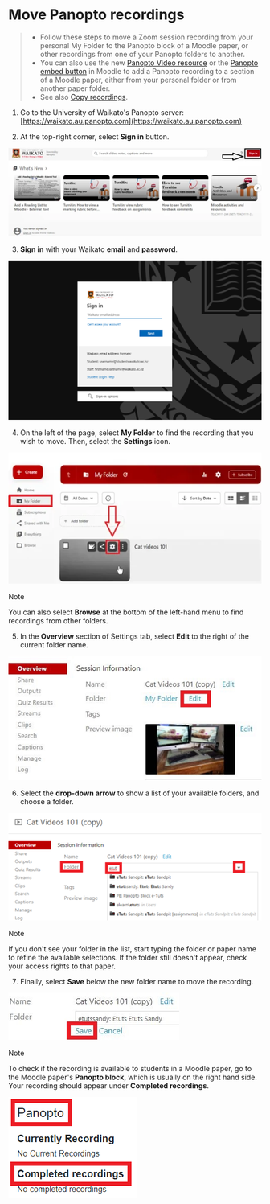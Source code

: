 # Move Panopto recordings

> * Follow these steps to move a Zoom session recording from your personal My Folder to the Panopto block of a Moodle paper, or  other recordings from one of your Panopto folders to another.
> * You can also use the new [Panopto Video resource](add-panopto-video-resource-in-moodle.md) or the [Panopto embed button](the-panopto-embed-button.md) in Moodle to add a Panopto recording to a section of a Moodle paper, either from your personal folder or from another paper folder.
> * See also [Copy recordings](copy-recordings.md).

1. Go to the University of Waikato's Panopto server: [https://waikato.au.panopto.com](https://waikato.au.panopto.com)

2. At the top-right corner, select **Sign in** button.

![](images/panoptosigninhighlightguide.jpg)

3. **Sign in** with your  Waikato **email** and **password**.

![](images/microsoft-waikato-sign-in.png)

4. On the left of the page, select **My Folder** to find the recording that you wish to move. Then, select the **Settings** icon.

![](images/staffpanoptomoverecordingselectvideosettingicon.jpg)

> [!NOTE]
> You can also select **Browse** at the bottom of the left-hand menu to find recordings from other folders.

5. In the **Overview** section of Settings tab, select **Edit** to the right of the current folder name.

![](images/pfolderedit1.jpg)

6. Select the **drop-down arrow** to show a list of your available folders, and choose a folder.

![](images/peditfolder.png)

> [!NOTE]
> If you don't see your folder in the list, start typing the folder or paper name to refine the available selections. If the folder still doesn't appear, check your access rights to that paper.

7. Finally, select **Save** below the new folder name to move the recording.

![](images/psavefolder.jpg)

> [!NOTE]
> To check if the recording is available to students in a Moodle paper, go to the Moodle paper's **Panopto block**, which is usually on the right hand side. Your recording should appear under **Completed recordings**.
> 
> ![](images/pblock.png)
